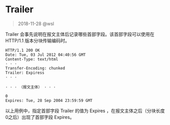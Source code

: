 # Trailer

> 2018-11-28 @wsl

Trailer 会事先说明在报文主体后记录哪些首部字段。该首部字段可以使用在 HTTP/1.1 版本分块传输编码时。

```http
HTTP/1.1 200 OK
Date: Tue, 03 Jul 2012 04:40:56 GMT
Content-Type: text/html
· · ·
Transfer-Encoding: chunked
Trailer: Expiress
· · ·

· · · （报文主体） · · ·

0
Expires: Tue, 28 Sep 2004 23:59:59 GMT
```

以上用例中，指定首部字段 Trailer 的值为 Expires ，在报文主体之后（分块长度0之后）出现了首部字段 Expires。

